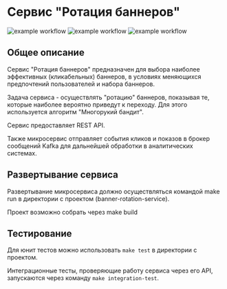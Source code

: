 # Cервис "Ротация баннеров"

![example workflow](https://github.com/yuriiwanchev/banner-rotation-service/actions/workflows/linter.yaml/badge.svg)
![example workflow](https://github.com/yuriiwanchev/banner-rotation-service/actions/workflows/tests.yaml/badge.svg)
![example workflow](https://github.com/yuriiwanchev/banner-rotation-service/actions/workflows/build.yaml/badge.svg)

## Общее описание

Сервис "Ротация баннеров" предназначен для выбора наиболее эффективных (кликабельных) баннеров, в условиях меняющихся предпочтений пользователей и набора баннеров.

Задача сервиса - осуществлять "ротацию" баннеров, показывая те, которые наиболее вероятно приведут к переходу. Для этого используется алгоритм "Многорукий бандит".

Сервис предоставляет REST API.

Также микросервис отправляет события кликов и показов в брокер сообщений Kafka для дальнейшей обработки в аналитических системах.

## Развертывание сервиса

Развертывание микросервиса должно осуществляться командой make run в директории с проектом (banner-rotation-service).

Проект возможно собрать через make build

## Тестирование

Для юнит тестов можно использовать `make test` в директории с проектом.

Интеграционные тесты, проверяющие работу сервиса через его API, запускаются через команду `make integration-test`.
